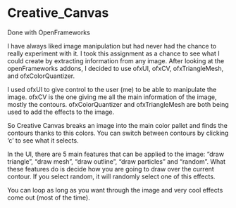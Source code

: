 # Creative_Canvas

Done with OpenFrameworks

I have always liked image manipulation but had never had the chance to really experiment with it. 
I took this assignment as a chance to see what I could create by extracting information from any image. 
After looking at the openFrameworks addons, I decided to use ofxUI, ofxCV, ofxTriangleMesh, and ofxColorQuantizer.

I used ofxUI to give control to the user (me) to be able to manipulate the image.
ofxCV is the one giving me all the main information of the image, mostly the contours. 
ofxColorQuantizer and ofxTriangleMesh are both being used to add the effects to the image.

So Creative Canvas breaks an image into the main color pallet and finds the contours thanks to this colors.
You can switch between contours by clicking ‘c’ to see what it selects.

In the UI, there are 5 main features that can be applied to the image: 
“draw triangle”, “draw mesh”, “draw outline”, “draw particles” and “random”. 
What these features do is decide how you are going to draw over the current contour. 
If you select random, it will randomly select one of this effects.

You can loop as long as you want through the image and very cool effects come out (most of the time).


